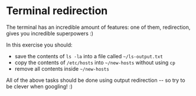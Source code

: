 # Terminal redirection

The terminal has an incredible amount of features: one of them, redirection,
gives you incredible superpowers :)

In this exercise you should:

* save the contents of `ls -la` into a file called `~/ls-output.txt`
* copy the contents of `/etc/hosts` into `~/new-hosts` without using `cp`
* remove all contents inside `~/new-hosts`

All of the above tasks should be done using output redirection -- so try
to be clever when googling! :)
